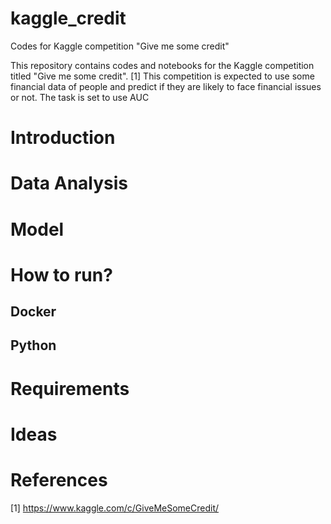 # kaggle_credit 
Codes for Kaggle competition "Give me some credit"

This repository contains codes and notebooks for the Kaggle competition titled "Give me some credit". [1]
This competition is expected to use some financial data of people and predict if they are likely to face financial issues or not.
The task is set to use AUC 

# Introduction

# Data Analysis

# Model 

# How to run?

## Docker

## Python

# Requirements

# Ideas

# References
[1] https://www.kaggle.com/c/GiveMeSomeCredit/